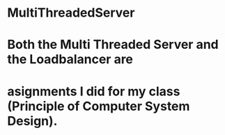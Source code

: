 # MultiThreadedServer
# Both the Multi Threaded Server and the Loadbalancer are 
# asignments I did for my class (Principle of Computer System Design).
